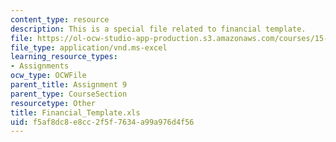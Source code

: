 ```yaml
---
content_type: resource
description: This is a special file related to financial template.
file: https://ol-ocw-studio-app-production.s3.amazonaws.com/courses/15-390-new-enterprises-spring-2013/f5af8dc8e8cc2f5f7634a99a976d4f56_Financial_Template.xls
file_type: application/vnd.ms-excel
learning_resource_types:
- Assignments
ocw_type: OCWFile
parent_title: Assignment 9
parent_type: CourseSection
resourcetype: Other
title: Financial_Template.xls
uid: f5af8dc8-e8cc-2f5f-7634-a99a976d4f56
---
```

